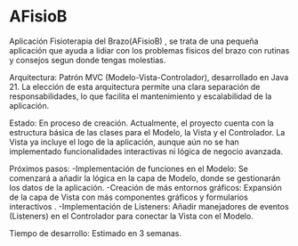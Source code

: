 # AFisioB
Aplicación Fisioterapia del Brazo(AFisioB) , se trata de una pequeña aplicación que ayuda a lidiar con los problemas físicos del brazo con rutinas y consejos segun donde tengas molestias.

Arquitectura: Patrón MVC (Modelo-Vista-Controlador), desarrollado en Java 21. La elección de esta arquitectura permite una clara separación de responsabilidades, lo que facilita el mantenimiento y escalabilidad de la aplicación.

Estado: En proceso de creación. Actualmente, el proyecto cuenta con la estructura básica de las clases para el Modelo, la Vista y el Controlador. La Vista ya incluye el logo de la aplicación, aunque aún no se han implementado funcionalidades interactivas ni lógica de negocio avanzada.

Próximos pasos:
-Implementación de funciones en el Modelo: Se comenzará a añadir la lógica en la capa de Modelo, donde se gestionarán los datos de la aplicación.
-Creación de más entornos gráficos: Expansión de la capa de Vista con más componentes gráficos y formularios interactivos .
-Implementación de Listeners: Añadir manejadores de eventos (Listeners) en el Controlador para conectar la Vista con el Modelo.

Tiempo de desarrollo: Estimado en 3 semanas.
